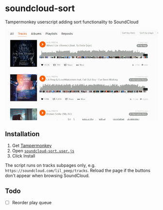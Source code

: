 # soundcloud-sort

Tampermonkey userscript adding sort functionality to SoundCloud

![Usage](usage.gif)

## Installation

1. Get [Tampermonkey](https://www.tampermonkey.net/)
2. Open [`soundcloud-sort.user.js`](https://github.com/akelsch/soundcloud-sort/raw/master/soundcloud-sort.user.js)
3. Click Install

The script runs on tracks subpages only, e.g. `https://soundcloud.com/lil_peep/tracks`.
Reload the page if the buttons don't appear when browsing SoundCloud.

## Todo

- [ ] Reorder play queue
